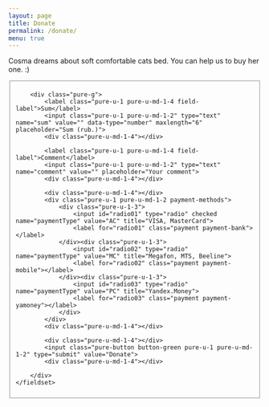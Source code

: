 ```yaml
---
layout: page
title: Donate
permalink: /donate/
menu: true
---
```


Cosma dreams about soft comfortable cats bed. You can help us to buy her one. :)

<form method="POST" action="https://money.yandex.ru/quickpay/confirm.xml" class="pure-form pure-form-stacked" target="_blank">
    <fieldset>
        <input type="hidden" name="receiver" value="410011261306506"> 
        <input type="hidden" name="formcomment" value="Project: Cosma Cat"> 
        <input type="hidden" name="short-dest" value="Project: Cosma Cat"> 
        <input type="hidden" name="quickpay-form" value="donate"> 
        <input type="hidden" name="targets" value="New staff for Cosma"> 
        <input type="hidden" name="successURL" value="http://cosmacat.ru/thankyou/">
        
        <div class="pure-g">
            <label class="pure-u-1 pure-u-md-1-4 field-label">Sum</label>
            <input class="pure-u-1 pure-u-md-1-2" type="text" name="sum" value="" data-type="number" maxlength="6" placeholder="Sum (rub.)">
            <div class="pure-u-md-1-4"></div>

            <label class="pure-u-1 pure-u-md-1-4 field-label">Comment</label>
            <input class="pure-u-1 pure-u-md-1-2" type="text" name="comment" value="" placeholder="Your comment">
            <div class="pure-u-md-1-4"></div>       
        
            <div class="pure-u-md-1-4"></div>
            <div class="pure-u-1 pure-u-md-1-2 payment-methods">
                <div class="pure-u-1-3">
                    <input id="radio01" type="radio" checked name="paymentType" value="AC" title="VISA, MasterCard">        
                    <label for="radio01" class="payment payment-bank"></label>
                </div><div class="pure-u-1-3">
                    <input id="radio02" type="radio" name="paymentType" value="MC" title="Megafon, MTS, Beeline"> 
                    <label for="radio02" class="payment payment-mobile"></label>
                </div><div class="pure-u-1-3">   
                    <input id="radio03" type="radio" name="paymentType" value="PC" title="Yandex.Money">  
                    <label for="radio03" class="payment payment-yamoney"></label> 
                </div>
            </div> 
            <div class="pure-u-md-1-4"></div>          

            <div class="pure-u-md-1-4"></div>
            <input class="pure-button button-green pure-u-1 pure-u-md-1-2" type="submit" value="Donate">
            <div class="pure-u-md-1-4"></div>
            
        </div>
    </fieldset>
</form>

<div class="divider"></div>
